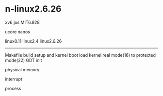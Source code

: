 # n-linux2.6.26

xv6
jos
MIT6.828

ucore
nanos

linux0.11
linux2.4
linux2.6.26

---------------------------------------------

Makefile
    build setup and kernel
boot
    load kernel
    real mode(16) to protected mode(32)
    GDT
init

physical memory

interrupt

process
